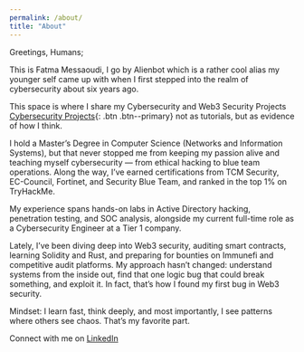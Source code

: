 ```yaml
---
permalink: /about/
title: "About"
---
```


Greetings, Humans;

This is Fatma Messaoudi, I go by Alienbot which is a rather cool alias my younger self came up with when I first stepped into the realm of cybersecurity about six years ago.

This space is where I share my Cybersecurity and Web3 Security Projects [Cybersecurity Projects](https://fmessaoudi-01.github.io/projects){: .btn .btn--primary} not as tutorials, but as evidence of how I think.

I hold a Master’s Degree in Computer Science (Networks and Information Systems), but that never stopped me from keeping my passion alive and teaching myself cybersecurity — from ethical hacking to blue team operations. Along the way, I’ve earned certifications from TCM Security, EC-Council, Fortinet, and Security Blue Team, and ranked in the top 1% on TryHackMe.

My experience spans hands-on labs in Active Directory hacking, penetration testing, and SOC analysis, alongside my current full-time role as a Cybersecurity Engineer at a Tier 1 company.

Lately, I’ve been diving deep into Web3 security, auditing smart contracts, learning Solidity and Rust, and preparing for bounties on Immunefi and competitive audit platforms. My approach hasn’t changed: understand systems from the inside out, find that one logic bug that could break something, and exploit it. In fact, that’s how I found my first bug in Web3 security.

Mindset: I learn fast, think deeply, and most importantly, I see patterns where others see chaos. That’s my favorite part.

Connect with me on [LinkedIn](https://www.linkedin.com/in/fmessaoudi)

